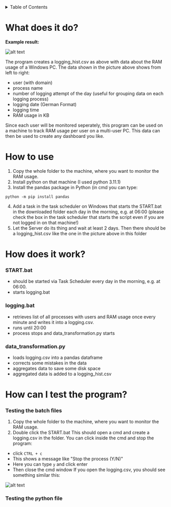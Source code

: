 <!-- TABLE OF CONTENTS -->
<details>
  <summary>Table of Contents</summary>
  <ol>
    <li><a href="#what-does-it-do">What does it do?</a></li>
    <li><a href="#how-to-use">How to use</a></li>
    <li><a href="#how-does-it-work">How does it work?</a></li>
      <ul>
        <li><a href="#STARTbat">START.bat</a></li>
        <li><a href="#loggingbat">logging.bat</a></li>
        <li><a href="#data_transformationpy">data_transformation.py</a></li>
      </ul>
    <li><a href="#how-can-i-test-the-program">How can I test the program?</a></li>
      <ul>
        <li><a href="#testing-the-batch-files">Testing the batch files</a></li>
        <li><a href="#testing-the-python-file">Testing the python file</a></li>
      </ul>
  </ol>
</details>  

# What does it do?

**Example result:**

![alt text](https://github.com/JaredBeluzi/Windows-RAM-Monitoring/blob/main/logging_hist.png?raw=true)

The program creates a logging_hist.csv as above with data about the RAM usage of a Windows PC.
The data shown in the picture above shows from left to right:
- user (with domain)
- process name
- number of logging attempt of the day (useful for grouping data on each logging process)
- logging date (German Format)
- logging time
- RAM usage in KB

Since each user will be monitored seperately, this program can be used on a machine to track RAM usage per user on a multi-user PC.
This data can then be used to create any dashboard you like.

# How to use

1. Copy the whole folder to the machine, where you want to monitor the RAM usage.
2. Install python on that machine (I used python 3.11.1)
3. Install the pandas package in Python (in cmd you can type:
```batch
python -m pip install pandas
```
4. Add a task in the task scheduler on Windows that starts the START.bat in the downloaded folder each day in the morning, e.g. at 06:00 
(please check the box in the task scheduler that starts the script even if you are not logged in on that machine!)
5. Let the Server do its thing and wait at least 2 days. Then there should be a logging_hist.csv like the one in the picture above in this folder


# How does it work?

### START.bat

- should be started via Task Scheduler every day in the morning, e.g. at 06:00.
- starts logging.bat

### logging.bat

- retrieves list of all processes with users and RAM usage once every minute and writes it into a logging.csv.
- runs until 20:00
- process stops and data_transformation.py starts

### data_transformation.py

- loads logging.csv into a pandas dataframe
- corrects some mistakes in the data
- aggregates data to save some disk space
- aggregated data is added to a logging_hist.csv

# How can I test the program?

### Testing the batch files

1. Copy the whole folder to the machine, where you want to monitor the RAM usage.
2. Double click the START.bat
This should open a cmd and create a logging.csv in the folder.
You can click inside the cmd and stop the program:
- click `CTRL + c`
- This shows a message like "Stop the process (Y/N)"
- Here you can type `y` and click enter
- Then close the cmd window
If you open the logging.csv, you should see something similar this:

![alt text](https://github.com/JaredBeluzi/Windows-RAM-Monitoring/blob/main/logging.png?raw=true)

### Testing the python file
